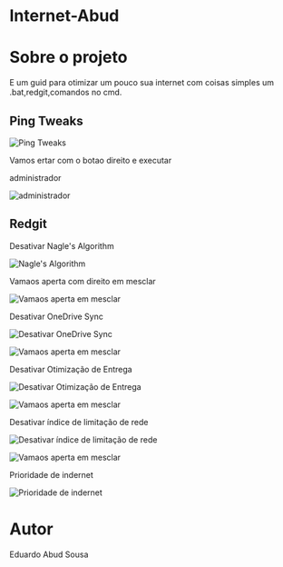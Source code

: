 # Internet-Abud

# Sobre o projeto
E um guid para otimizar um pouco sua internet com coisas simples um .bat,redgit,comandos no cmd.

## Ping Tweaks
![Ping Tweaks](https://github.com/esabud/Internet-Abud/blob/tesetg/assets/src/ping.png)

Vamos  ertar com o botao direito e executar

 administrador


![administrador](https://github.com/esabud/Internet-Abud/blob/tesetg/assets/src/vamos%20executar%20coo%20admnitrados.png)

## Redgit
 Desativar Nagle's Algorithm

![Nagle's Algorithm](https://github.com/esabud/Internet-Abud/blob/tesetg/assets/src/Desativar%20Nagle's%20Algorithm.png)

 Vamaos aperta com direito em mesclar

![Vamaos aperta em mesclar](https://github.com/esabud/Internet-Abud/blob/tesetg/assets/src/Vamaos%20aperta%20em%20mesclar.png)

Desativar OneDrive Sync

![Desativar OneDrive Sync](https://github.com/esabud/Internet-Abud/blob/tesetg/assets/src/Desativar%20OneDrive%20Sync.png)

![Vamaos aperta em mesclar](https://github.com/esabud/Internet-Abud/blob/tesetg/assets/src/Vamaos%20aperta%20em%20mesclar.png)

Desativar Otimização de Entrega

![Desativar Otimização de Entrega](https://github.com/esabud/Internet-Abud/blob/tesetg/assets/src/Desativar%20Otimiza%C3%A7%C3%A3o%20de%20Entrega.png)

![Vamaos aperta em mesclar](https://github.com/esabud/Internet-Abud/blob/tesetg/assets/src/Vamaos%20aperta%20em%20mesclar.png)

Desativar índice de limitação de rede

![Desativar índice de limitação de rede](https://github.com/esabud/Internet-Abud/blob/tesetg/assets/src/Desativar%20%C3%ADndice%20de%20limita%C3%A7%C3%A3o%20de%20rede.png)

![Vamaos aperta em mesclar](https://github.com/esabud/Internet-Abud/blob/tesetg/assets/src/Vamaos%20aperta%20em%20mesclar.png)

Prioridade de indernet

![Prioridade de indernet](https://github.com/esabud/Internet-Abud/blob/tesetg/assets/src/Prioridade%20de%20indernet.png)
# Autor

Eduardo Abud Sousa
